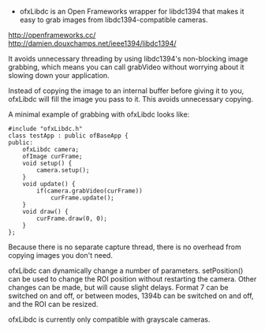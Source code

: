 * ofxLibdc is an Open Frameworks wrapper for libdc1394 that makes it easy to grab images from libdc1394-compatible cameras.

http://openframeworks.cc/
http://damien.douxchamps.net/ieee1394/libdc1394/

It avoids unnecessary threading by using libdc1394's non-blocking image grabbing, which means you can call grabVideo without worrying about it slowing down your application.

Instead of copying the image to an internal buffer before giving it to you, ofxLibdc will fill the image you pass to it. This avoids unnecessary copying.

A minimal example of grabbing with ofxLibdc looks like:

	#include "ofxLibdc.h"
	class testApp : public ofBaseApp {
	public:
		ofxLibdc camera;
		ofImage curFrame;
		void setup() {
			camera.setup();
		}
		void update() {
			if(camera.grabVideo(curFrame))
				curFrame.update();
		}
		void draw() {
			curFrame.draw(0, 0);
		}
	};

Because there is no separate capture thread, there is no overhead from copying images you don't need.

ofxLibdc can dynamically change a number of parameters. setPosition() can be used to change the ROI position without restarting the camera. Other changes can be made, but will cause slight delays. Format 7 can be switched on and off, or between modes, 1394b can be switched on and off, and the ROI can be resized.

ofxLibdc is currently only compatible with grayscale cameras.